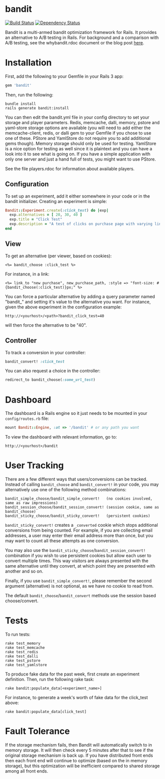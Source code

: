 # bandit
[![Build Status](https://secure.travis-ci.org/bmuller/bandit.png?branch=master)](https://travis-ci.org/bmuller/bandit)
[![Dependency Status](https://gemnasium.com/bmuller/bandit.png)](https://gemnasium.com/bmuller/bandit)

Bandit is a multi-armed bandit optimization framework for Rails.  It provides an alternative to A/B testing in Rails.  For background and a comparison with A/B testing, see the whybandit.rdoc document or the blog post [here](http://findingscience.com/rails/vanity/statistics/testing/2011/11/12/bandit:-a-b-testing-alternative-for-rails.html).

# Installation
First, add the following to your Gemfile in your Rails 3 app:

```ruby
gem 'bandit'
```

Then, run the following:

```
bundle install
rails generate bandit:install
```

You can then edit the bandit.yml file in your config directory to set your storage and player parameters.  Redis, memcache, dalli, memory, pstore and yaml-store storage options are available (you will need to add either the memcache-client, redis, or dalli gem to your Gemfile if you chose to use one of these. PStore and YamlStore do not require you to add additional gems though).  Memory storage should only be used for testing. YamlStore is a nice option for testing as well since it is plaintext and you can have a look into it to see what is going on. If you have a simple application with only one server and just a hand full of tests, you might want to use PStore.

See the file players.rdoc for information about available players.

## Configuration
To set up an experiment, add it either somewhere in your code or in the bandit initializer.  Creating an experiment is simple:

```ruby
Bandit::Experiment.create(:click_test) do |exp|
  exp.alternatives = [ 20, 30, 40 ]
  exp.title = "Click Test"
  exp.description = "A test of clicks on purchase page with varying link sizes."
end
```


## View
To get an alternative (per viewer, based on cookies):

```erb
<%= bandit_choose :click_test %>
```

For instance, in a link:

```erb
<%= link_to "new purchase", new_purchase_path, :style => "font-size: #{bandit_choose(:click_test)}px;" %>
```

You can force a particular alternative by adding a query parameter named "bandit_<experiment name>" and setting it's value to the alternative you want.  For instance, given the above experiment in the configuration example:

    http://<yourhost>/<path>?bandit_click_test=40

will then force the alternative to be "40".

## Controller
To track a conversion in your controller:

```ruby
bandit_convert! :click_test
```

You can also request a choice in the controller:

```ruby
redirect_to bandit_choose(:some_url_test)
```


# Dashboard

The dashboard is a Rails engine so it just needs to be mounted in your `config/routes.rb` file:

```ruby
mount Bandit::Engine, :at => '/bandit' # or any path you want
```

To view the dashboard with relevant information, go to:

    http://<yourhost>/bandit

# User Tracking
There are a few different ways that users/conversions can be tracked.  Instead of calling `bandit_choose` and `bandit_convert!` in your code, you may alternatively use one of the following method combinations:

    bandit_simple_choose/bandit_simple_convert!   (no cookies involved, same as raw impressions)
    bandit_session_choose/bandit_session_convert! (session cookie, same as bandit_choose)
    bandit_sticky_choose/bandit_sticky_convert!   (persistent cookies)

`bandit_sticky_convert!` creates a `_converted` cookie which stops additional conversions from being counted. For example, if you are collecting email addresses, a user may enter their email address more than once, but you may want to count all these attempts as one conversion.

You may also use the `bandit_sticky_choose`/`bandit_session_convert!` combination if you wish to use persistent cookies but allow each user to convert multiple times. This way visitors are always presented with the same alternative until they convert, at which point they are presented with another and so on.

Finally, if you use `bandit_simple_convert!`, please remember the second argument (alternative) is not optional, as we have no cookie to read from.

The default `bandit_choose`/`bandit_convert` methods use the session based choose/convert.

# Tests
To run tests:

    rake test_memory
    rake test_memcache
    rake test_redis
    rake test_dalli
    rake test_pstore
    rake test_yamlstore

To produce fake data for the past week, first create an experiment definition.  Then, run the following rake task:

    rake bandit:populate_data[<experiment_name>]

For instance, to generate a week's worth of fake data for the click_test above:

    rake bandit:populate_data[click_test]

# Fault Tolerance
If the storage mechanism fails, then Bandit will automatically switch to in memory storage.  It will then check every 5 minutes after that to see if the original storage mechanism is back up.  If you have distributed front ends then each front end will continue to optimize (based on the in memory storage), but this optimization will be inefficient compared to shared storage among all front ends.
